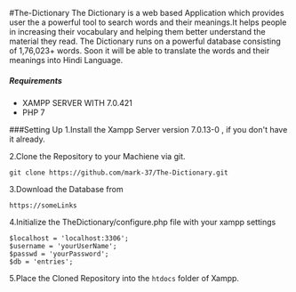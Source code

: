#The-Dictionary
The Dictionary is a web based Application which provides user the a powerful tool to search words and their meanings.It helps people in increasing their
vocabulary and helping them better understand the material they read.
The Dictionary runs on a powerful database consisting of 1,76,023+ words.
Soon it will be able to translate the words and their meanings into Hindi Language.

##### Requirements
* XAMPP SERVER WITH 7.0.421
* PHP 7

###Setting Up
1.Install the Xampp Server version 7.0.13-0 , if you don't have it already.

2.Clone the Repository to your Machiene via git.
	
    git clone https://github.com/mark-37/The-Dictionary.git

3.Download the Database from

	https://someLinks
4.Initialize the TheDictionary/configure.php file with your xampp settings

	$localhost = 'localhost:3306';
	$username = 'yourUserName';
	$passwd = 'yourPassword';
	$db = 'entries';

5.Place the Cloned Repository into the `htdocs` folder of Xampp.


